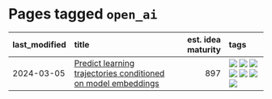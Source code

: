 # Pages tagged `open_ai`

|last_modified|title|est. idea maturity|tags
|:---|:---|---:|:---|
|2024-03-05|[Predict learning trajectories conditioned on model embeddings](../learning_traj_cond_pred.md)|897|[![](https://img.shields.io/badge/tag-code_gen-fae99e)](../tags/code_gen.md) [![](https://img.shields.io/badge/tag-contrastive_learning-67053)](../tags/contrastive_learning.md) [![](https://img.shields.io/badge/tag-experimental-82d6e)](../tags/experimental.md) [![](https://img.shields.io/badge/tag-llm-e2ec85)](../tags/llm.md) [![](https://img.shields.io/badge/tag-open_ai-fdf6a0)](../tags/open_ai.md) [![](https://img.shields.io/badge/tag-open_source-98b52b)](../tags/open_source.md) [![](https://img.shields.io/badge/tag-public_good-dd597e)](../tags/public_good.md)|